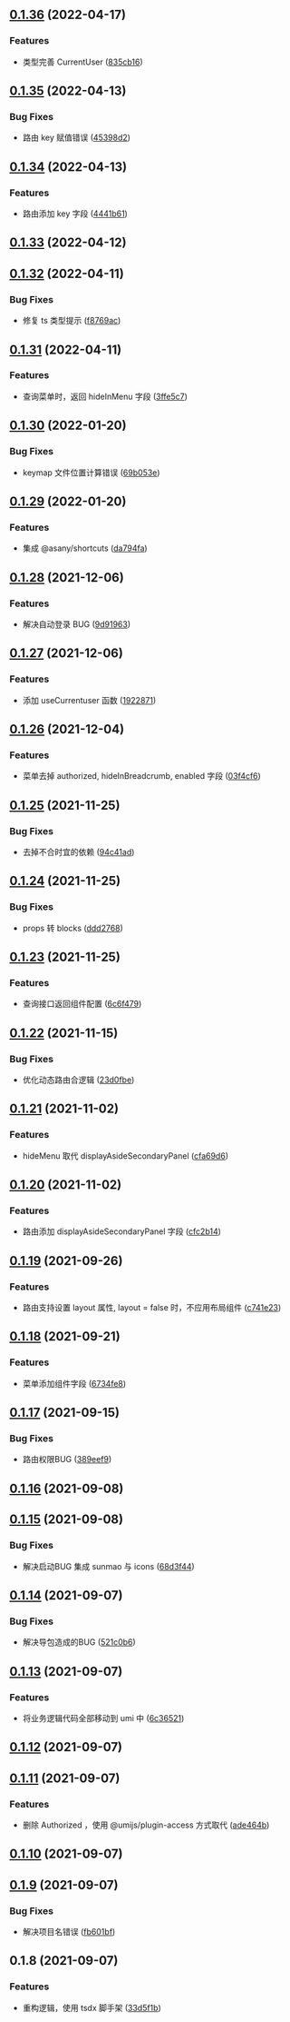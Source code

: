 ## [0.1.36](https://github.com/limaofeng/umi-plugin-app/compare/v0.1.35...v0.1.36) (2022-04-17)


### Features

* 类型完善 CurrentUser ([835cb16](https://github.com/limaofeng/umi-plugin-app/commit/835cb1657f7ee76ab2a8f9926b03035d0311d166))



## [0.1.35](https://github.com/limaofeng/umi-plugin-app/compare/v0.1.34...v0.1.35) (2022-04-13)


### Bug Fixes

* 路由 key 赋值错误 ([45398d2](https://github.com/limaofeng/umi-plugin-app/commit/45398d20aa72d753777aa07da674183555f72cad))



## [0.1.34](https://github.com/limaofeng/umi-plugin-app/compare/v0.1.33...v0.1.34) (2022-04-13)


### Features

* 路由添加 key 字段 ([4441b61](https://github.com/limaofeng/umi-plugin-app/commit/4441b61c9e3a295f53b4bd10d0fdd188e2704d6b))



## [0.1.33](https://github.com/limaofeng/umi-plugin-app/compare/v0.1.32...v0.1.33) (2022-04-12)



## [0.1.32](https://github.com/limaofeng/umi-plugin-app/compare/v0.1.31...v0.1.32) (2022-04-11)


### Bug Fixes

* 修复 ts 类型提示 ([f8769ac](https://github.com/limaofeng/umi-plugin-app/commit/f8769ac87b285c4d92f5ee05b18e8f16d952f0ef))



## [0.1.31](https://github.com/limaofeng/umi-plugin-app/compare/v0.1.30...v0.1.31) (2022-04-11)


### Features

* 查询菜单时，返回 hideInMenu 字段 ([3ffe5c7](https://github.com/limaofeng/umi-plugin-app/commit/3ffe5c70446bea9619463da803ba418fb8e420a8))



## [0.1.30](https://github.com/limaofeng/umi-plugin-app/compare/v0.1.29...v0.1.30) (2022-01-20)


### Bug Fixes

* keymap 文件位置计算错误 ([69b053e](https://github.com/limaofeng/umi-plugin-app/commit/69b053e2903a45664c9631b5e25d9263e68009c3))



## [0.1.29](https://github.com/limaofeng/umi-plugin-app/compare/v0.1.28...v0.1.29) (2022-01-20)


### Features

* 集成 @asany/shortcuts ([da794fa](https://github.com/limaofeng/umi-plugin-app/commit/da794fa0ef4c9f09a62b8489f1ada26d0cd4fa07))



## [0.1.28](https://github.com/limaofeng/umi-plugin-app/compare/v0.1.27...v0.1.28) (2021-12-06)


### Features

* 解决自动登录 BUG ([9d91963](https://github.com/limaofeng/umi-plugin-app/commit/9d91963a91c74ea9bd9a54f415286332bce107c9))



## [0.1.27](https://github.com/limaofeng/umi-plugin-app/compare/v0.1.26...v0.1.27) (2021-12-06)


### Features

* 添加 useCurrentuser 函数 ([1922871](https://github.com/limaofeng/umi-plugin-app/commit/1922871ce2dc74dad2ef20fa5fb47a1b00e175ed))



## [0.1.26](https://github.com/limaofeng/umi-plugin-app/compare/v0.1.25...v0.1.26) (2021-12-04)


### Features

* 菜单去掉  authorized, hideInBreadcrumb, enabled 字段 ([03f4cf6](https://github.com/limaofeng/umi-plugin-app/commit/03f4cf6b9736ec3f3c78de1e44e722a404315beb))



## [0.1.25](https://github.com/limaofeng/umi-plugin-app/compare/v0.1.24...v0.1.25) (2021-11-25)


### Bug Fixes

*  去掉不合时宜的依赖 ([94c41ad](https://github.com/limaofeng/umi-plugin-app/commit/94c41ad0a39795e3e97eb0a25b7335c58051a135))



## [0.1.24](https://github.com/limaofeng/umi-plugin-app/compare/v0.1.23...v0.1.24) (2021-11-25)


### Bug Fixes

* props 转 blocks ([ddd2768](https://github.com/limaofeng/umi-plugin-app/commit/ddd2768b1a8c7d1177840bd0cfb16455e2b267a3))



## [0.1.23](https://github.com/limaofeng/umi-plugin-app/compare/v0.1.22...v0.1.23) (2021-11-25)


### Features

* 查询接口返回组件配置 ([6c6f479](https://github.com/limaofeng/umi-plugin-app/commit/6c6f4790d3f1b27d82fd3f927488aa62afcf0e33))



## [0.1.22](https://github.com/limaofeng/umi-plugin-app/compare/v0.1.21...v0.1.22) (2021-11-15)


### Bug Fixes

*  优化动态路由合逻辑 ([23d0fbe](https://github.com/limaofeng/umi-plugin-app/commit/23d0fbedac8348a69b34899a04d679ed6a1db879))



## [0.1.21](https://github.com/limaofeng/umi-plugin-app/compare/v0.1.20...v0.1.21) (2021-11-02)


### Features

* hideMenu 取代 displayAsideSecondaryPanel ([cfa69d6](https://github.com/limaofeng/umi-plugin-app/commit/cfa69d61cae03830d67db14526e684260db95245))



## [0.1.20](https://github.com/limaofeng/umi-plugin-app/compare/v0.1.19...v0.1.20) (2021-11-02)


### Features

* 路由添加 displayAsideSecondaryPanel 字段 ([cfc2b14](https://github.com/limaofeng/umi-plugin-app/commit/cfc2b14f48de763e3624f8c0f42814d7e0c7c834))



## [0.1.19](https://github.com/limaofeng/umi-plugin-app/compare/v0.1.18...v0.1.19) (2021-09-26)


### Features

* 路由支持设置 layout 属性, layout = false 时，不应用布局组件 ([c741e23](https://github.com/limaofeng/umi-plugin-app/commit/c741e231565e4b48910cab961ad1c7744da0f435))



## [0.1.18](https://github.com/limaofeng/umi-plugin-app/compare/v0.1.17...v0.1.18) (2021-09-21)


### Features

* 菜单添加组件字段 ([6734fe8](https://github.com/limaofeng/umi-plugin-app/commit/6734fe8ad07776de4983a7d2c45e56638359b277))



## [0.1.17](https://github.com/limaofeng/umi-plugin-app/compare/v0.1.16...v0.1.17) (2021-09-15)


### Bug Fixes

* 路由权限BUG ([389eef9](https://github.com/limaofeng/umi-plugin-app/commit/389eef91aa8cfaa317cd285ad9fa79d7750608ef))



## [0.1.16](https://github.com/limaofeng/umi-plugin-app/compare/v0.1.15...v0.1.16) (2021-09-08)



## [0.1.15](https://github.com/limaofeng/umi-plugin-app/compare/v0.1.14...v0.1.15) (2021-09-08)


### Bug Fixes

* 解决启动BUG 集成 sunmao 与 icons ([68d3f44](https://github.com/limaofeng/umi-plugin-app/commit/68d3f444cf8e9381cffabc86c7b6758f222141bf))



## [0.1.14](https://github.com/limaofeng/umi-plugin-app/compare/v0.1.13...v0.1.14) (2021-09-07)


### Bug Fixes

* 解决导包造成的BUG ([521c0b6](https://github.com/limaofeng/umi-plugin-app/commit/521c0b65c834ebd903385e5bcd1e6d1e53e0c7e9))



## [0.1.13](https://github.com/limaofeng/umi-plugin-app/compare/v0.1.12...v0.1.13) (2021-09-07)


### Features

* 将业务逻辑代码全部移动到 umi 中 ([6c36521](https://github.com/limaofeng/umi-plugin-app/commit/6c365214e1c71ac7c2f24b60be3cef5b14f7de5d))



## [0.1.12](https://github.com/limaofeng/umi-plugin-app/compare/v0.1.11...v0.1.12) (2021-09-07)



## [0.1.11](https://github.com/limaofeng/umi-plugin-app/compare/v0.1.10...v0.1.11) (2021-09-07)


### Features

* 删除 Authorized ，使用 @umijs/plugin-access 方式取代 ([ade464b](https://github.com/limaofeng/umi-plugin-app/commit/ade464b3aaf3145e64ae151c4445aeba373d69f0))



## [0.1.10](https://github.com/limaofeng/umi-plugin-app/compare/v0.1.9...v0.1.10) (2021-09-07)



## [0.1.9](https://github.com/limaofeng/umi-plugin-app/compare/v0.1.8...v0.1.9) (2021-09-07)


### Bug Fixes

* 解决项目名错误 ([fb601bf](https://github.com/limaofeng/umi-plugin-app/commit/fb601bfbeca7e5933b9a46c84f182b357d27f2af))



## 0.1.8 (2021-09-07)


### Features

* 重构逻辑，使用 tsdx 脚手架 ([33d5f1b](https://github.com/limaofeng/back-umi-plugin-app/commit/33d5f1b9fe59a9bfad5ba4c866bc13eb693381eb))



